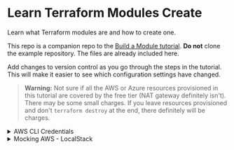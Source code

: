 # Learn Terraform Modules Create

Learn what Terraform modules are and how to create one.

This repo is a companion repo to the [Build a Module tutorial](https://developer.hashicorp.com/terraform/tutorials/modules/module-create). **Do not** clone the example repository. The files are already included here.

Add changes to version control as you go through the steps in the tutorial. This will make it easier to see which configuration settings have changed.

> **Warning:** Not sure if all the AWS or Azure resources provisioned in this tutorial are covered by the free tier (NAT gateway definitely isn't). There may be some small charges. If you leave resources provisioned and don't `terraform destroy` at the end, there definitely will be charges.

<details><summary>AWS CLI Credentials</summary>

You will need to add your AWS Access Keys to the AWS CLI client. Configure the AWS CLI from the terminal. Follow the prompts to input your AWS Access Key ID and Secret Access Key.

```bash
$ aws configure
```

The configuration process stores your credentials in a file at `~/.aws/credentials` within the Codespace workspace.

</details>

<details><summary>Mocking AWS - LocalStack</summary>

Instead of applying changes to the real AWS, we can create a fake, local version of AWS and test our configuration against this fake version. This will mean no real resources are provisioned in AWS. To do this, we will use an emulator called [LocalStack](https://github.com/localstack/localstack).

### Starting LocalStack

LocalStack is already installed in the Codespace. To start the LocalStack container, run the following command in the terminal:

```bash
sudo localstack start
```

### Configure Terraform Resource Provider

In `main.tf`, replace the `provider "aws"` block

```terraform
provider "aws" {
  region  = "us-west-2"
}
```

with the following:

```terraform
provider "aws" {
  region                      = "us-west-2"
  access_key                  = "mock_access_key"
  secret_key                  = "mock_secret_key"
  skip_credentials_validation = true
  skip_metadata_api_check     = true
  skip_requesting_account_id  = true
  s3_use_path_style           = true

  endpoints {
    apigateway     = "http://localhost:4566"
    cloudformation = "http://localhost:4566"
    cloudwatch     = "http://localhost:4566"
    dynamodb       = "http://localhost:4566"
    es             = "http://localhost:4566"
    firehose       = "http://localhost:4566"
    iam            = "http://localhost:4566"
    kinesis        = "http://localhost:4566"
    lambda         = "http://localhost:4566"
    route53        = "http://localhost:4566"
    redshift       = "http://localhost:4566"
    s3             = "http://localhost:4566"
    secretsmanager = "http://localhost:4566"
    ses            = "http://localhost:4566"
    sns            = "http://localhost:4566"
    sqs            = "http://localhost:4566"
    ssm            = "http://localhost:4566"
    stepfunctions  = "http://localhost:4566"
    sts            = "http://localhost:4566"
    ec2            = "http://localhost:4566"
  }
}
```

Log-in to AWS again, using the fake credentials:

```
access_key: mock_access_key
secret_key: mock_secret_key
```

</details>
